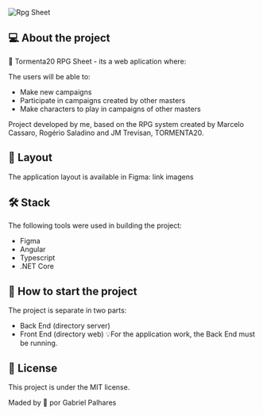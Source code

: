 ![Rpg Sheet](https://user-images.githubusercontent.com/60354322/154341810-e6df3244-59fd-41f7-a342-aa7c2bd05988.png)


## 💻 About the project
🧙 Tormenta20 RPG Sheet - its a web aplication where:

The users will be able to:
- Make new campaigns
- Participate in campaigns created by other masters
- Make characters to play in campaigns of other masters

Project developed by me, based on the RPG system created by Marcelo Cassaro, Rogério Saladino and JM Trevisan, TORMENTA20.

## 🎨 Layout
The application layout is available in Figma:
link
imagens

## 🛠 Stack
The following tools were used in building the project:

- Figma
- Angular
- Typescript
- .NET Core

## 🚀 How to start the project
The project is separate in two parts:

- Back End (directory server)
- Front End (directory web)
💡For the application work, the Back End must be running.


## 📝 License
This project is under the MIT license.

Maded by :purple_heart: por Gabriel Palhares
